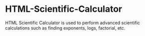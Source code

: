 # HTML-Scientific-Calculator
HTML Scientific Calculator is used to perform advanced scientific calculations such as finding exponents, logs, factorial, etc.
